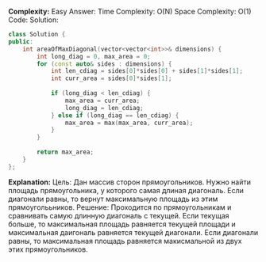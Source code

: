 **Complexity:** Easy
Answer:
	Time Complexity: O(N)
	Space Complexity: O(1)
Code:
Solution:
```cpp
class Solution {
public:
	int areaOfMaxDiagonal(vector<vector<int>>& dimensions) {
		int long_diag = 0, max_area = 0;
		for (const auto& sides : dimensions) {
			int len_cdiag = sides[0]*sides[0] + sides[1]*sides[1];
			int curr_area = sides[0]*sides[1];
			  
			if (long_diag < len_cdiag) {
				max_area = curr_area;
				long_diag = len_cdiag;
			} else if (long_diag == len_cdiag) {
				max_area = max(max_area, curr_area);
			}
		}
		  
		return max_area;
	}
};
```
**Explanation:**
	Цель: Дан массив сторон прямоугольников. Нужно найти площадь прямоугольника, у которого самая длиная диагональ. Если диагонали равны, то вернут максимальную площадь из этим прямоуголььников.
	Решение: Проходится по прямоугольникам и сравнивать самую длинную диагональ с текущей. Если текущая больше, то максимальная площадь равняется текущей площади и максимальная даигональ равняется текущей диагонали. Если диагонали равны, то максимальная площадь равняется макисмальной из двух этих прямоугольников.